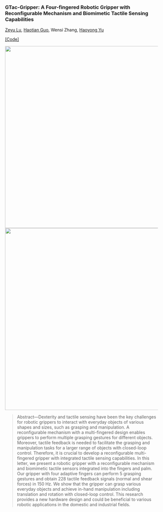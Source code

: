 ### GTac-Gripper: A Four-fingered Robotic Gripper with Reconfigurable Mechanism and Biomimetic Tactile Sensing Capabilities

<a href="https://roobooot.github.io/">Zeyu Lu</a>, 
<a href="https://wiki.nus.edu.sg/display/biorobotics/2021/01/13/Guo+Haotian">Haotian Guo</a>, 
Wensi Zhang,
<a href="https://cde.nus.edu.sg/bme/staff/dr-yuhy/">Haoyong Yu</a>

<p align="left">
    <a href="https://github.com/roobooot/GTac_/tree/main/software/GTac_Hand">[Code]</a>
</p>

<img width="600" src="https://github.com/roobooot/GTac_/tree/gh-pages/src/img/skin_inspired_white.png">
<img width="600" src="https://github.com/roobooot/GTac_/tree/gh-pages/src/img/GTac_design.png">

> Abstract—Dexterity and tactile sensing have been the key
challenges for robotic grippers to interact with everyday objects
of various shapes and sizes, such as grasping and manipulation.
A reconfigurable mechanism with a multi-fingered
design enables grippers to perform multiple grasping gestures
for different objects. Moreover, tactile feedback is needed to
facilitate the grasping and manipulation tasks for a larger range
of objects with closed-loop control. Therefore, it is crucial to
develop a reconfigurable multi-fingered gripper with integrated
tactile sensing capabilities. In this letter, we present a robotic
gripper with a reconfigurable mechanism and biomimetic tactile
sensors integrated into the fingers and palm. Our gripper with
four adaptive fingers can perform 5 grasping gestures and
obtain 228 tactile feedback signals (normal and shear forces) in
150 Hz. We show that the gripper can grasp various everyday
objects and achieve in-hand manipulation including translation
and rotation with closed-loop control. This research provides a
new hardware design and could be beneficial to various robotic
applications in the domestic and industrial fields.
